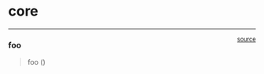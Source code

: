 # core


<!-- WARNING: THIS FILE WAS AUTOGENERATED! DO NOT EDIT! -->

------------------------------------------------------------------------

<a
href="https://github.com/bfx23/bear-classifier/blob/main/bear_classifier/core.py#L9"
target="_blank" style="float:right; font-size:smaller">source</a>

### foo

>  foo ()
